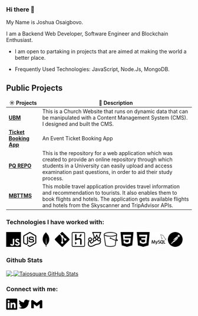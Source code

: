 ### Hi there 👋

My Name is Joshua Osaigbovo. 

I am a Backend Web Developer, Software Engineer and Blockchain Enthusiast.

- I am open to partaking in projects that are aimed at making the world a better place.

- Frequently Used Technologies: JavaScript, Node.Js, MongoDB.

<h2>Public Projects</h2>
<table>
  <thead align="center">
    <tr border: none;>
      <td><b>☀️ Projects</b></td>
      <td><b>💬 Description</b></td>
    </tr>
  </thead>
  <tbody>
     <tr>
      <td><a href="https://unitedbelieversmission.org/"><b>UBM</b></a></td>
      <td>This is a Church Website that runs on dynamic data that can be manipulated with a Content Management System (CMS). I designed and built the CMS.</td>
     </tr>
     <tr>
     <tr>
      <td><a href="https://github.com/Taiosquare/ticketBookingApp"><b>Ticket Booking App</b></a></td>
      <td>An Event Ticket Booking App</td>
    </tr>
    <tr>
    <tr>
      <td><a href="https://pqrepo.herokuapp.com/"><b>PQ REPO</b></a></td>
      <td>This is the repository for a web application which was created to provide an online repository through which students in a University can easily upload and access examination past questions, in order to aid their study process.</td>
    </tr>
    <tr>
    <tr>
      <td><a href="https://github.com/Taiosquare/mbttms"><b>MBTTMS</b></a></td>
      <td>This mobile travel application provides travel information and recommendation to tourists. It also enables them to book flights and hotels. The application gets available flights and hotels from the Skyscanner and TripAdvisor APIs.</td>
    </tr>
  </tbody>
</table>


### Technologies I have worked with: 

<code><img height="40" src="https://github.com/Taiosquare/data_rule_validation/blob/main/src/icons/javascript.svg" title="javascript"></code>
<code><img height="40" src="https://github.com/Taiosquare/data_rule_validation/blob/main/src/icons/nodedotjs.svg" title="node.js"></code>
<code><img height="40" src="https://github.com/Taiosquare/data_rule_validation/blob/main/src/icons/mongodb.svg" title="mongodb"></code>
<code><img height="40" src="https://github.com/Taiosquare/data_rule_validation/blob/main/src/icons/git.svg" title="git"></code>
<code><img height="40" src="https://github.com/Taiosquare/data_rule_validation/blob/main/src/icons/heroku.svg" title="heroku"></code>
<code><img height="40" src="https://github.com/Taiosquare/data_rule_validation/blob/main/src/icons/jest.svg" title="jest"></code>
<code><img height="40" src="https://github.com/Taiosquare/data_rule_validation/blob/main/src/icons/amazons3.svg" title="S3"></code>
<code><img height="40" src="https://github.com/Taiosquare/data_rule_validation/blob/main/src/icons/html5.svg" title="html5"></code>
<code><img height="40" src="https://github.com/Taiosquare/data_rule_validation/blob/main/src/icons/css3.svg" title="css3"></code>
<code><img height="40" src="https://github.com/Taiosquare/data_rule_validation/blob/main/src/icons/mysql.svg" title="mysql"></code>
<code><img height="40" src="https://github.com/Taiosquare/data_rule_validation/blob/main/src/icons/postman.svg" title="Postman"></code>


### Github Stats

<a href="https://github.com/Taiosquare/Taiosquare">
  <img align="center" src="https://github-readme-stats.vercel.app/api/top-langs/?username=Taiosquare&hide=java,html&title_color=ffffff&text_color=c9cacc&icon_color=2bbc8a&bg_color=1d1f21" />
</a>
    
    
<a href="https://github.com/Taiosquare/Taiosquare">
  <img align="center" src="https://github-readme-stats.vercel.app/api?username=Taiosquare&show_icons=true&line_height=27&count_private=true&title_color=ffffff&text_color=c9cacc&icon_color=2bbc8a&bg_color=1d1f21" alt="Taiosquare GitHub Stats" />
</a>

### Connect with me: 

<p align="left">
<a href="https://www.linkedin.com/in/joshua-osaigbovo/" target="blank"><img align="center" src="https://github.com/Taiosquare/data_rule_validation/blob/main/src/icons/linkedin.svg" alt="" height="30" /></a>
<a href="https://twitter.com/Taiosquare" target="blank"><img align="center" src="https://github.com/Taiosquare/data_rule_validation/blob/main/src/icons/twitter.svg" alt="" height="30" /></a>
<a href="mailto: vikkyjoe5@gmail.com" target="blank"><img align="center" src="https://github.com/Taiosquare/data_rule_validation/blob/main/src/icons/gmail.svg" alt="" height="30" /></a>
</p>
